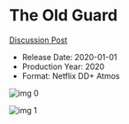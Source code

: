 # The Old Guard

[Discussion Post](https://www.avsforum.com/threads/bass-eq-for-filtered-movies.2995212/post-59929730)

* Release Date: 2020-01-01
* Production Year: 2020
* Format: Netflix DD+ Atmos

![img 0](https://i.imgur.com/yEhuyFn.jpg)

![img 1](https://i.imgur.com/QbHrpd9.png)

